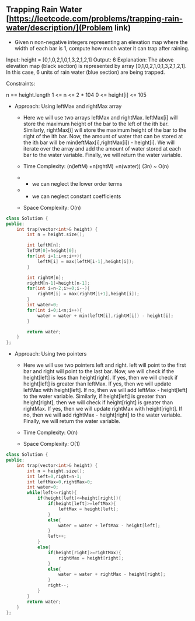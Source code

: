 ## Trapping Rain Water [https://leetcode.com/problems/trapping-rain-water/description/](Problem link)

- Given n non-negative integers representing an elevation map where the width of each bar is 1, compute how much water it can trap after raining.

Input: height = [0,1,0,2,1,0,1,3,2,1,2,1]
Output: 6
Explanation: The above elevation map (black section) is represented by array [0,1,0,2,1,0,1,3,2,1,2,1]. In this case, 6 units of rain water (blue section) are being trapped.

Constraints:

n == height.length
1 <= n <= 2 * 104
0 <= height[i] <= 105

- Approach: Using leftMax and rightMax array
    - Here we will use two arrays leftMax and rightMax. leftMax[i] will store the maximum height of the bar to the left of the ith bar. Similarly, rightMax[i] will store the maximum height of the bar to the right of the ith bar. Now, the amount of water that can be stored at the ith bar will be min(leftMax[i],rightMax[i]) - height[i]. We will iterate over the array and add the amount of water stored at each bar to the water variable. Finally, we will return the water variable.

    - Time Complexity: (n(leftM) +n(rghtM) +n(water)) (3n) ~ O(n)
    - - we can neglect the lower order terms
    - - we can neglect constant coefficients
    - Space Complexity: O(n)

```cpp
class Solution {
public:
    int trap(vector<int>& height) {
        int n = height.size();

        int leftM[n];
        leftM[0]=height[0];
        for(int i=1;i<n;i++){
            leftM[i] = max(leftM[i-1],height[i]);
        }

        int rightM[n];
        rightM[n-1]=height[n-1];
        for(int i=n-2;i>=0;i--){
            rightM[i] = max(rightM[i+1],height[i]);
        }
        int water=0;
        for(int i=0;i<n;i++){
            water = water + min(leftM[i],rightM[i]) - height[i];
        }

        return water;
    }
};
```

- Approach: Using two pointers
    - Here we will use two pointers left and right. left will point to the first bar and right will point to the last bar. Now, we will check if the height[left] is less than height[right]. If yes, then we will check if height[left] is greater than leftMax. If yes, then we will update leftMax with height[left]. If no, then we will add leftMax - height[left] to the water variable. Similarly, if height[left] is greater than height[right], then we will check if height[right] is greater than rightMax. If yes, then we will update rightMax with height[right]. If no, then we will add rightMax - height[right] to the water variable. Finally, we will return the water variable.

    - Time Complexity: O(n)
    - Space Complexity: O(1)

```cpp
class Solution {
public:
    int trap(vector<int>& height) {
        int n = height.size();
        int left=0,right=n-1;
        int leftMax=0,rightMax=0;
        int water=0;
        while(left<=right){
            if(height[left]<=height[right]){
                if(height[left]>=leftMax){
                    leftMax = height[left];
                }
                else{
                    water = water + leftMax - height[left];
                }
                left++;
            }
            else{
                if(height[right]>=rightMax){
                    rightMax = height[right];
                }
                else{
                    water = water + rightMax - height[right];
                }
                right--;
            }
        }
        return water;
    }
};
```

